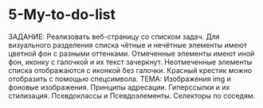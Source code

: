 # 5-My-to-do-list
ЗАДАНИЕ: Реализовать веб-страницу со списком задач. Для визуального разделения списка чётные и нечётные элементы имеют цветной фон с разными оттенками. Отмеченные элементы имеют иной фон, иконку с галочкой и их текст зачеркнут. Неотмеченные элементы списка отображаются с иконкой без галочки. Красный крестик можно отобразить с помощью спецсимвола. ТЕМА: Изображения img и фоновые изображения. Принципы адресации. Гиперссылки и их стилизация. Псевдоклассы и Псевдоэлементы. Селекторы по соседям.
